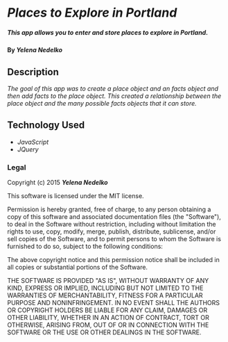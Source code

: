 # _Places to Explore in Portland_

##### This app allows you to enter and store places to explore in Portland.

#### By _**Yelena Nedelko**_

## Description

_The goal of this app was to create a place object and an facts object and then add facts to the place object. This created a relationship between the place object and the many possible facts objects that it can store._


## Technology Used
* _JavaScript_
* _JQuery_


### Legal

Copyright (c) 2015 **_Yelena Nedelko_**

This software is licensed under the MIT license.

Permission is hereby granted, free of charge, to any person obtaining a copy
of this software and associated documentation files (the "Software"), to deal
in the Software without restriction, including without limitation the rights
to use, copy, modify, merge, publish, distribute, sublicense, and/or sell
copies of the Software, and to permit persons to whom the Software is
furnished to do so, subject to the following conditions:

The above copyright notice and this permission notice shall be included in
all copies or substantial portions of the Software.

THE SOFTWARE IS PROVIDED "AS IS", WITHOUT WARRANTY OF ANY KIND, EXPRESS OR
IMPLIED, INCLUDING BUT NOT LIMITED TO THE WARRANTIES OF MERCHANTABILITY,
FITNESS FOR A PARTICULAR PURPOSE AND NONINFRINGEMENT. IN NO EVENT SHALL THE
AUTHORS OR COPYRIGHT HOLDERS BE LIABLE FOR ANY CLAIM, DAMAGES OR OTHER
LIABILITY, WHETHER IN AN ACTION OF CONTRACT, TORT OR OTHERWISE, ARISING FROM,
OUT OF OR IN CONNECTION WITH THE SOFTWARE OR THE USE OR OTHER DEALINGS IN
THE SOFTWARE.
